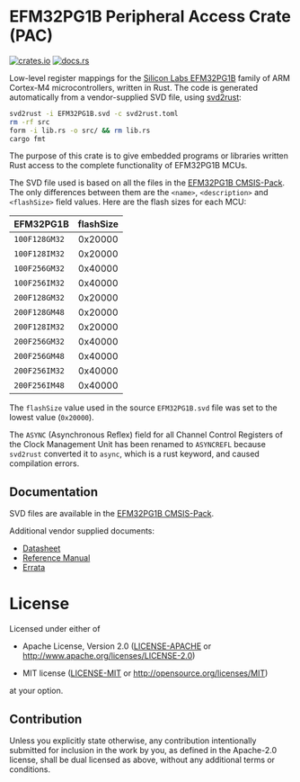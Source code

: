 # EFM32PG1B Peripheral Access Crate (PAC)

[![crates.io](https://img.shields.io/crates/v/efm32pg1b-pac)](https://crates.io/crates/efm32pg1b-pac)
[![docs.rs](https://docs.rs/efm32pg1b-pac/badge.svg)](https://docs.rs/efm32pg1b-pac)

Low-level register mappings for the [Silicon Labs EFM32PG1B](https://www.silabs.com/mcu/32-bit/efm32-pearl-gecko/device.EFM32PG1B200F256GM48) family of ARM Cortex-M4 microcontrollers, written in Rust.
The code is generated automatically from a vendor-supplied SVD file, using [svd2rust](https://docs.rs/svd2rust):

```sh
svd2rust -i EFM32PG1B.svd -c svd2rust.toml
rm -rf src
form -i lib.rs -o src/ && rm lib.rs
cargo fmt
```

The purpose of this crate is to give embedded programs or libraries written Rust access to the complete functionality
of EFM32PG1B MCUs.

The SVD file used is based on all the files in the [EFM32PG1B CMSIS-Pack](https://www.silabs.com/documents/public/cmsis-packs/SiliconLabs.EFM32PG1B_DFP.5.8.2.pack). The only differences between them are the `<name>`, `<description>` and `<flashSize>` field values. Here are the flash sizes for each MCU:

| EFM32PG1B   | flashSize |
| ----------- | :-------: |
| `100F128GM32` | 0x20000  |
| `100F128IM32` | 0x20000  |
| `100F256GM32` | 0x40000  |
| `100F256IM32` | 0x40000  |
| `200F128GM32` | 0x20000  |
| `200F128GM48` | 0x20000  |
| `200F128IM32` | 0x20000  |
| `200F256GM32` | 0x40000  |
| `200F256GM48` | 0x40000  |
| `200F256IM32` | 0x40000  |
| `200F256IM48` | 0x40000  |

The `flashSize` value used in the source `EFM32PG1B.svd` file was set to the lowest value (`0x20000`).

The `ASYNC` (Asynchronous Reflex) field for all Channel Control Registers of the Clock Management Unit has been renamed to `ASYNCREFL` because `svd2rust` converted it to `async`, which is a rust keyword, and caused compilation errors.

## Documentation

SVD files are available in the [EFM32PG1B CMSIS-Pack](https://www.silabs.com/documents/public/cmsis-packs/SiliconLabs.EFM32PG1B_DFP.5.8.2.pack).


Additional vendor supplied documents:
- [Datasheet](https://www.silabs.com/documents/public/data-sheets/efm32pg1-datasheet.pdf)
- [Reference Manual](https://www.silabs.com/documents/public/reference-manuals/EFM32PG1-ReferenceManual.pdf)
- [Errata](https://www.silabs.com/documents/public/errata/efm32pg1-errata.pdf)

# License

Licensed under either of

- Apache License, Version 2.0 ([LICENSE-APACHE](LICENSE-APACHE) or
  http://www.apache.org/licenses/LICENSE-2.0)

- MIT license ([LICENSE-MIT](LICENSE-MIT) or http://opensource.org/licenses/MIT)

at your option.

## Contribution

Unless you explicitly state otherwise, any contribution intentionally submitted
for inclusion in the work by you, as defined in the Apache-2.0 license, shall be
dual licensed as above, without any additional terms or conditions.
